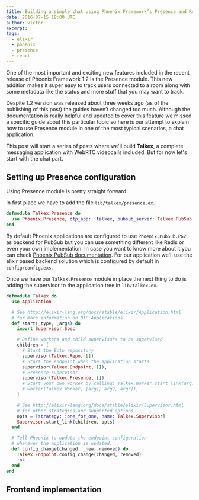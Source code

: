 ```yaml
---
title: Building a simple chat using Phoenix Framework’s Presence and React
date: 2016-07-15 18:00 UTC
author: victor
excerpt:
tags:
  - elixir
  - phoenix
  - presence
  - react
---
```


One of the most important and exciting new features included in the recent release of Phoenix Framework 1.2 is the Presence module. This new addition makes it super easy to track users connected to a room along with some metadata like the status and more stuff that you may want to track.

Despite 1.2 version was released about three weeks ago (as of the publishing of this post) the guides haven’t changed too much. Although the documentation is really helpful and updated to cover this feature we missed a specific guide about this particular topic so here is our attempt to explain how to use Presence module in one of the most typical scenarios, a chat application.

This post will start a series of posts where we'll build **Talkex**, a complete
messaging application with WebRTC videocalls included. But for now let's start
with the chat part.

## Setting up Presence configuration

Using Presence module is pretty straight forward.

In first place we have to add the file `lib/talkex/presence.ex`.

```elixir
defmodule Talkex.Presence do
  use Phoenix.Presence, otp_app: :talkex, pubsub_server: Talkex.PubSub
end
```

By default Phoenix applications are configured to use `Phoenix.PubSub.PG2` as
backend for PubSub but you can use something different like Redis or even your
own implementation. In case you want to know more about it you can check
[Phoenix PubSub documentation](https://hexdocs.pm/phoenix/Phoenix.PubSub.html).
For our application we'll use the elixir based backend solution which is
configured by default in `config/config.exs`.

Once we have our `Talkex.Presence` module in place the next thing to do is
adding the supervisor to the application tree in `lib/talkex.ex`.

```elixir
defmodule Talkex do
  use Application

  # See http://elixir-lang.org/docs/stable/elixir/Application.html
  # for more information on OTP Applications
  def start(_type, _args) do
    import Supervisor.Spec

    # Define workers and child supervisors to be supervised
    children = [
      # Start the Ecto repository
      supervisor(Talkex.Repo, []),
      # Start the endpoint when the application starts
      supervisor(Talkex.Endpoint, []),
      # Presence supervisor
      supervisor(Talkex.Presence, [])
      # Start your own worker by calling: Talkex.Worker.start_link(arg1, arg2, arg3)
      # worker(Talkex.Worker, [arg1, arg2, arg3]),
    ]

    # See http://elixir-lang.org/docs/stable/elixir/Supervisor.html
    # for other strategies and supported options
    opts = [strategy: :one_for_one, name: Talkex.Supervisor]
    Supervisor.start_link(children, opts)
  end

  # Tell Phoenix to update the endpoint configuration
  # whenever the application is updated.
  def config_change(changed, _new, removed) do
    Talkex.Endpoint.config_change(changed, removed)
    :ok
  end
end
```

## Frontend implementation

